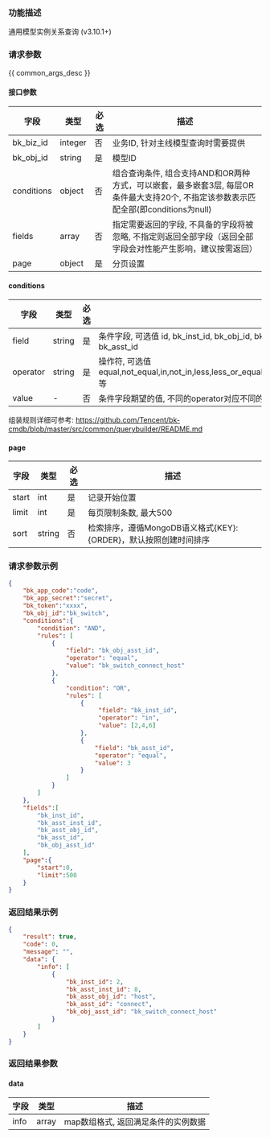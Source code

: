 ### 功能描述

通用模型实例关系查询 (v3.10.1+)

### 请求参数

{{ common_args_desc }}

#### 接口参数

|    字段    |  类型   | 必选 | 描述                                                                                                            |
|------------|---------|------|-----------------------------------------------------------------------------------------------------------------|
| bk_biz_id  | integer |  否  | 业务ID, 针对主线模型查询时需要提供                                                                              |
| bk_obj_id  | string  |  是  | 模型ID                                                                                                          |
| conditions | object  |  否  | 组合查询条件,  组合支持AND和OR两种方式，可以嵌套，最多嵌套3层, 每层OR条件最大支持20个, 不指定该参数表示匹配全部(即conditions为null) |
| fields     | array   |  否  | 指定需要返回的字段, 不具备的字段将被忽略, 不指定则返回全部字段（返回全部字段会对性能产生影响，建议按需返回）    |
| page       | object  |  是  | 分页设置                                                                                                        |

#### conditions

|   字段   |  类型  | 必选 |  描述                                                                                                     |
|----------|--------|------|-----------------------------------------------------------------------------------------------------------|
| field    | string |  是  | 条件字段, 可选值 id, bk_inst_id, bk_obj_id, bk_asst_inst_id, bk_asst_obj_id, bk_obj_asst_id, bk_asst_id   |
| operator | string |  是  | 操作符, 可选值 equal,not_equal,in,not_in,less,less_or_equal,greater,greater_or_equal,between,not_between等|
| value    |   -    |  否  | 条件字段期望的值, 不同的operator对应不同的value格式, 数组类型值最大支持500个元素                          |

组装规则详细可参考: https://github.com/Tencent/bk-cmdb/blob/master/src/common/querybuilder/README.md

#### page

|  字段 |  类型  | 必选 |  描述                                                            |
|-------|--------|------|------------------------------------------------------------------|
| start | int    |  是  | 记录开始位置                                                     |
| limit | int    |  是  | 每页限制条数, 最大500                                            |
| sort  | string |  否  | 检索排序，遵循MongoDB语义格式{KEY}:{ORDER}，默认按照创建时间排序 |

### 请求参数示例

```json
{
    "bk_app_code":"code",
    "bk_app_secret":"secret",
    "bk_token":"xxxx",
    "bk_obj_id":"bk_switch",
    "conditions":{
        "condition": "AND",
        "rules": [
            {
                "field": "bk_obj_asst_id",
                "operator": "equal",
                "value": "bk_switch_connect_host"
            },
            {
                "condition": "OR",
                "rules": [
                    {
                         "field": "bk_inst_id",
                         "operator": "in",
                         "value": [2,4,6]
                    },
                    {
                        "field": "bk_asst_id",
                        "operator": "equal",
                        "value": 3
                    }
                ]
            }
        ]
    },
    "fields":[
        "bk_inst_id",
        "bk_asst_inst_id",
        "bk_asst_obj_id",
        "bk_asst_id",
        "bk_obj_asst_id"
    ],
    "page":{
        "start":0,
        "limit":500
    }
}
```

### 返回结果示例

```json
{
    "result": true,
    "code": 0,
    "message": "",
    "data": {
        "info": [
            {
                "bk_inst_id": 2,
                "bk_asst_inst_id": 8,
                "bk_asst_obj_id": "host",
                "bk_asst_id": "connect",
                "bk_obj_asst_id": "bk_switch_connect_host"
            }
        ]
    }
}
```

### 返回结果参数

#### data

| 字段 | 类型  | 描述                                |
|------|-------|-------------------------------------|
| info | array | map数组格式, 返回满足条件的实例数据 |
